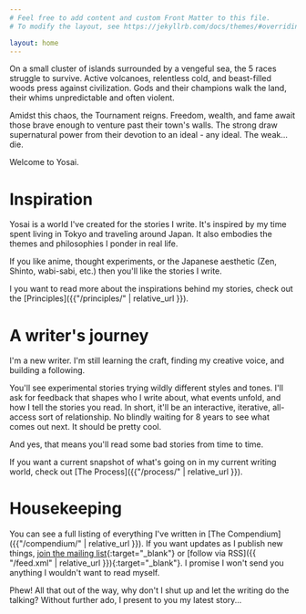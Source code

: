 ```yaml
---
# Feel free to add content and custom Front Matter to this file.
# To modify the layout, see https://jekyllrb.com/docs/themes/#overriding-theme-defaults

layout: home
---
```


On a small cluster of islands surrounded by a vengeful sea, the 5 races struggle to survive.
Active volcanoes, relentless cold, and beast-filled woods press against civilization. Gods and
their champions walk the land, their whims unpredictable and often violent. 

Amidst this chaos, the Tournament reigns. Freedom, wealth, and fame await those brave enough
to venture past their town's walls. The strong draw supernatural power from their devotion to
an ideal - any ideal. The weak... die.

Welcome to Yosai.

# Inspiration
Yosai is a world I've created for the stories I write. It's inspired by my time spent living
in Tokyo and traveling around Japan. It also embodies the themes and philosophies I ponder in
real life.

If you like anime, thought experiments, or the Japanese aesthetic (Zen, Shinto, wabi-sabi, etc.)
then you'll like the stories I write.

I you want to read more about the inspirations behind my stories, check out the [Principles]({{"/principles/" | relative_url }}).

# A writer's journey
I'm a new writer. I'm still learning the craft, finding my creative voice, and building a following.

You'll see experimental stories trying wildly different styles and tones. I'll ask for feedback
that shapes who I write about, what events unfold, and how I tell the stories you read. In short,
it'll be an interactive, iterative, all-access sort of relationship. No blindly waiting for 8 years
to see what comes out next. It should be pretty cool.

And yes, that means you'll read some bad stories from time to time.

If you want a current snapshot of what's going on in my current writing world, check out [The Process]({{"/process/" | relative_url }}).

# Housekeeping
You can see a full listing of everything I've written in [The Compendium]({{"/compendium/" | relative_url }}). If you want updates as I publish
new things, [join the mailing list](http://eepurl.com/ggSWZD){:target="_blank"} or [follow via RSS]({{ "/feed.xml" | relative_url }}){:target="_blank"}. I promise I won't send you anything I wouldn't want to read myself.

Phew! All that out of the way, why don't I shut up and let the writing do the talking? Without further ado,
I present to you my latest story... 